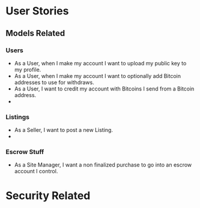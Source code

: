# User Stories

## Models Related

### Users 
- As a User, when I make my account I want to upload my public key to my profile.
- As a User, when I make my account I want to optionally add Bitcoin addresses to use for withdraws.
- As a User, I want to credit my account with Bitcoins I send from a Bitcoin address.
- 
### Listings
- As a Seller, I want to post a new Listing.
- 
### Escrow Stuff
- As a Site Manager, I want a non finalized purchase to go into an escrow account I control. 

# Security Related

